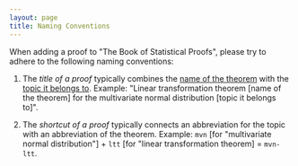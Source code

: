 ```yaml
---
layout: page
title: Naming Conventions
---
```



When adding a proof to "The Book of Statistical Proofs", please try to adhere to the following naming conventions:

1. The *title of a proof* typically combines the [name of the theorem](/Tutorials/Metadata.md) with the [topic it belongs to](/Tutorials/Metadata.md).
   Example: "Linear transformation theorem \[name of the theorem\] for the multivariate normal distribution \[topic it belongs to\]".

2. The *shortcut of a proof* typically connects an abbreviation for the topic with an abbreviation of the theorem.
   Example: `mvn` \[for "multivariate normal distribution"\] + `ltt` \[for "linear transformation theorem\] = `mvn-ltt`.